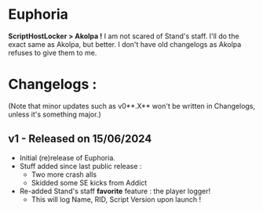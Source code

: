 # Euphoria
**ScriptHostLocker > Akolpa !**
I am not scared of Stand's staff. I'll do the exact same as Akolpa, but better.
I don't have old changelogs as Akolpa refuses to give them to me.

# Changelogs :
(Note that minor updates such as v0**.X** won't be written in Changelogs, unless it's something major.)

## v1 - Released on 15/06/2024
- Initial (re)release of Euphoria.
- Stuff added since last public release :
  - Two more crash alls
  - Skidded some SE kicks from Addict
- Re-added Stand's staff **favorite** feature : the player logger!
  - This will log Name, RID, Script Version upon launch !
